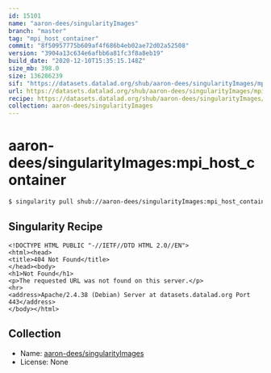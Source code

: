 ```yaml
---
id: 15101
name: "aaron-dees/singularityImages"
branch: "master"
tag: "mpi_host_container"
commit: "8f50957775b609af4f686b4eb02ae72d02a52508"
version: "3904a13c634e6afbb6a81fc3f8a8eb19"
build_date: "2020-12-10T15:35:15.148Z"
size_mb: 398.0
size: 136286239
sif: "https://datasets.datalad.org/shub/aaron-dees/singularityImages/mpi_host_container/2020-12-10-8f509577-3904a13c/3904a13c634e6afbb6a81fc3f8a8eb19.sif"
url: https://datasets.datalad.org/shub/aaron-dees/singularityImages/mpi_host_container/2020-12-10-8f509577-3904a13c/
recipe: https://datasets.datalad.org/shub/aaron-dees/singularityImages/mpi_host_container/2020-12-10-8f509577-3904a13c/Singularity
collection: aaron-dees/singularityImages
---
```


# aaron-dees/singularityImages:mpi_host_container

```bash
$ singularity pull shub://aaron-dees/singularityImages:mpi_host_container
```

## Singularity Recipe

```singularity
<!DOCTYPE HTML PUBLIC "-//IETF//DTD HTML 2.0//EN">
<html><head>
<title>404 Not Found</title>
</head><body>
<h1>Not Found</h1>
<p>The requested URL was not found on this server.</p>
<hr>
<address>Apache/2.4.38 (Debian) Server at datasets.datalad.org Port 443</address>
</body></html>
```

## Collection

 - Name: [aaron-dees/singularityImages](https://github.com/aaron-dees/singularityImages)
 - License: None

